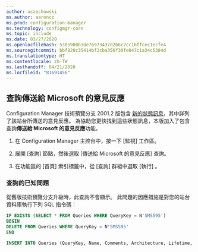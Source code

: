 ```yaml
---
author: aczechowski
ms.author: aaroncz
ms.prod: configuration-manager
ms.technology: configmgr-core
ms.topic: include
ms.date: 03/27/2020
ms.openlocfilehash: 5305900b3de76973437d2b6c2cc16ffcec1ecfe4
ms.sourcegitcommit: bbf820c35414bf2cba356f30fe047c1a34c5384d
ms.translationtype: HT
ms.contentlocale: zh-TW
ms.lasthandoff: 04/21/2020
ms.locfileid: "81691456"
---
```

## <a name="query-for-feedback-sent-to-microsoft"></a><a name="bkmk_smile"></a>查詢傳送給 Microsoft 的意見反應

<!--6488450-->

Configuration Manager 技術預覽分支 2001.2 版包含 [新的狀態訊息](../../technical-preview-2001-2.md#bkmk_sendsmile)，其中詳列了該站台所傳送的意見反應。 為協助您更快找到這些狀態訊息，本版加入了包含查詢**傳送給 Microsoft 的意見反應**功能。

1. 在 Configuration Manager 主控台中，按一下 [監視]  工作區。

1. 展開 [查詢]  節點，然後選取 [傳送給 Microsoft 的意見反應]  查詢。

1. 在功能區的 [首頁]  索引標籤中，從 [查詢]  群組中選取 [執行]  。

### <a name="known-issue-with-query"></a>查詢的已知問題

從舊版技術預覽分支升級時，此查詢不會顯示。 此問題的因應措施是對您的站台資料庫執行下列 SQL 指令碼：

```sql
IF EXISTS (SELECT * FROM Queries WHERE QueryKey = N'SMS595')
BEGIN
DELETE FROM Queries WHERE QueryKey = N'SMS595'
END

INSERT INTO Queries (QueryKey, Name, Comments, Architecture, Lifetime, WQL) VALUES ('SMS595', N'Feedback sent to Microsoft', N'Configuration Manager feedback sent to Microsoft for this hierarchy.', 'SMS_StatusMessage', 1, 'select stat.*, ins.*, att1.*, stat.Time from  SMS_StatusMessage as stat left join SMS_StatMsgInsStrings as ins on ins.RecordID = stat.RecordID left join SMS_StatMsgAttributes as att1 on att1.RecordID = stat.RecordID where stat.Time >= ##PRM:SMS_StatusMessage.Time## and (stat.MessageID = 53900 or stat.MessageID = 53901) order by stat.Time DESC')
```
